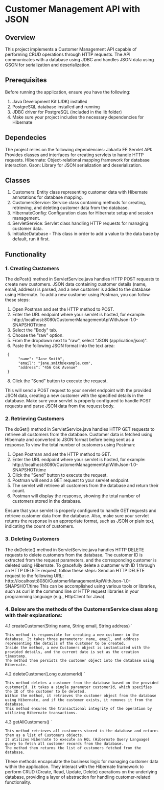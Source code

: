 
# Customer Management API with JSON
## Overview
This project implements a Customer Management API capable of performing CRUD operations through HTTP requests. The API communicates with a database using JDBC and handles JSON data using GSON for serialization and deserialization.

## Prerequisites
Before running the application, ensure you have the following:

1) Java Development Kit (JDK) installed
2) PostgreSQL database installed and running
3) JDBC driver for PostgreSQL (included in the lib folder)
4) Make sure your project includes the necessary dependencies for Hibernate

## Dependecies
The project relies on the following dependencies: Jakarta EE Servlet API: Provides classes and interfaces for creating servlets to handle HTTP requests. Hibernate: Object-relational mapping framework for database interaction. Gson: Library for JSON serialization and deserialization.

## Classes
1) Customers: Entity class representing customer data with Hibernate annotations for database mapping.
2) CustomersService: Service class containing methods for creating, retrieving, and deleting customer data from the database.
3) HibernateConfig: Configuration class for Hibernate setup and session management.
4) ServletService: Servlet class handling HTTP requests for managing customer data.
5) InitializeDatabase - This class in order to add a value to the data base by default, run it first.

## Functionality
### 1. Creating Customers
The doPost() method in ServletService.java handles HTTP POST requests to create new customers. JSON data containing customer details (name, email, address) is parsed, and a new customer is added to the database using Hibernate. To add a new customer using Postman, you can follow these steps:
1) Open Postman and set the HTTP method to POST.
2) Enter the URL endpoint where your servlet is hosted, for example: http://localhost:8080/CustomerManagementApiWithJson-1.0-SNAPSHOT/time
3) Select the "Body" tab.
4) Choose the "raw" option.
5) From the dropdown next to "raw", select "JSON (application/json)".
6)  Paste the following JSON format into the text area:
```
 {
      "name": "Jane Smith",
      "email": "jane.smith@example.com",
      "address": "456 Oak Avenue"
 }
```
8) Click the "Send" button to execute the request․

This will send a POST request to your servlet endpoint with the provided JSON data, creating a new customer with the specified details in the database. Make sure your servlet is properly configured to handle POST requests and parse JSON data from the request body.

### 2. Retrieving Customers
The doGet() method in ServletService.java handles HTTP GET requests to retrieve all customers from the database. Customer data is fetched using Hibernate and converted to JSON format before being sent as a response.To view the total number of customers using Postman:
1) Open Postman and set the HTTP method to GET.
2) Enter the URL endpoint where your servlet is hosted, for example: http://localhost:8080/CustomerManagementApiWithJson-1.0-SNAPSHOT/time
3) Click the "Send" button to execute the request.
4) Postman will send a GET request to your servlet endpoint.
5) The servlet will retrieve all customers from the database and return their count.
6) Postman will display the response, showing the total number of customers stored in the database.

Ensure that your servlet is properly configured to handle GET requests and retrieve customer data from the database. Also, make sure your servlet returns the response in an appropriate format, such as JSON or plain text, indicating the count of customers.

### 3. Deleting Customers
The doDelete() method in ServletService.java handles HTTP DELETE requests to delete customers from the database. The customer ID is extracted from the request parameters, and the corresponding customer is deleted using Hibernate. To gracefully delete a customer with ID 1 through an HTTP DELETE request, follow these steps:
Send an HTTP DELETE request to the following URL:
http://localhost:8080/CustomerManagementApiWithJson-1.0-SNAPSHOT/time
This can be accomplished using various tools or libraries, such as curl in the command line or HTTP request libraries in your programming language (e.g., HttpClient for Java).

### 4. Below are the methods of the CustomersService class along with their explanations:
4.1 createCustomer(String name, String email, String address) `
```
This method is responsible for creating a new customer in the database. It takes three parameters: name, email, and address representing the details of the customer to be created.
Inside the method, a new Customers object is instantiated with the provided details, and the current date is set as the creation timestamp.
The method then persists the customer object into the database using Hibernate.
```
4.2 deleteCustomer(Long customerId) `
```
This method deletes a customer from the database based on the provided customerId. It takes a single parameter customerId, which specifies the ID of the customer to be deleted.
Within the method, it retrieves the customer object from the database using Hibernate, and if the customer exists, it removes it from the database.
This method ensures the transactional integrity of the operation by utilizing Hibernate transactions.
```
4.3 getAllCustomers() `
```
This method retrieves all customers stored in the database and returns them as a list of Customers objects.
It utilizes Hibernate to execute an HQL (Hibernate Query Language) query to fetch all customer records from the database.
The method then returns the list of customers fetched from the database.
```
These methods encapsulate the business logic for managing customer data within the application. They interact with the Hibernate framework to perform CRUD (Create, Read, Update, Delete) operations on the underlying database, providing a layer of abstraction for handling customer-related functionality.
